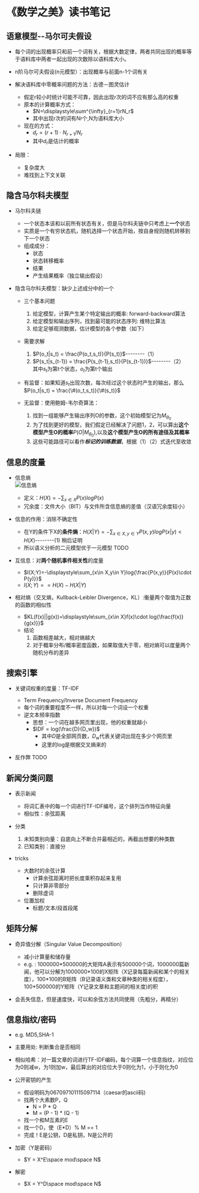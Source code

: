 # 《数学之美》读书笔记  
  
## 语意模型--马尔可夫假设  
  
- 每个词的出现概率只和前一个词有关，根据大数定律，两者共同出现的概率等于语料库中两者一起出现的次数除以语料库大小。  
- n阶马尔可夫假设(n元模型）：出现概率与前面n-1个词有关  

- 解决语料库中零概率问题的方法：古德－图灵估计
  - 假定r较小时统计可能不可靠，因此出现r次的词不应有那么高的权重
  - 原本的计算概率方式：
    - $N=\displaystyle\sum^{\infty}_{r=1}rN_r$
    - 其中出现r次的词有$Nr$个,N为语料库大小
  - 现在的方式：
    - $d_r=(r+1)\cdot N_{r+1}/N_r$
    - 其中$d_r$是估计的概率

- 局限：  
  - 复杂度大  
  - 难找到上下文关联  
  
## 隐含马尔科夫模型  
  
- 马尔科夫链
  - 一个状态本该和以前所有状态有关，但是马尔科夫链中只考虑上**一个**状态
  - 实质是一个有穷状态机，随机选择一个状态开始，按自身规则随机转移到下一个状态
  - 组成成分：
    - 状态
    - 状态转移概率
    - 结果
    - 产生结果概率（独立输出假设）

- 隐含马尔科夫模型：缺少上述成分中的一个
  - 三个基本问题
    1. 给定模型，计算产生某个特定输出的概率: forward-backward算法
    2. 给定模型和输出序列，找到最可能的状态序列: 维特比算法
    3. 给定足够观测数据，估计模型的各个参数（如下）

  - 需要求解
    1. $P(o_t|s_t) = \frac{P(o_t,s_t)}{P(s_t)}$--------（1）
    2. $P(s_t|s_{t-1}) = \frac{P(s_{t-1},s_t)}{P(s_{t-1})}$--------（2）  
其中$s_t$为第t个状态，$o_t$为第t个输出  

  - 有监督：如果知道$s_t$出现次数，每次经过这个状态时产生的输出，那么$P(o_t|s_t) = \frac{\#(o_t,s_t)}{\#(s_t)}$

  - 无监督：使用鲍姆-韦尔奇算法：
    1. 找到一组能够产生输出序列O的参数，这个初始模型记为$M_{\theta_0}$
    2. 为了找到更好的模型，我们假定已经解决了问题1，2，可以算出**这个模型产生O的概率**$P(O|M_{\theta_0})$,以及**这个模型产生O的所有途径及其概率**
    3. 这些可能路径可以看作***标记的训练数据***，根据（1）（2）式迭代至收敛
  
## 信息的度量
  
- 信息熵  
![信息熵](images/XinXiShang.jpg)  
  - 定义：$H(X)=-\displaystyle\sum_{x\in X}P(x)logP(x)$
  - 冗余度：文件大小（BIT）与文件所含信息熵的差值（汉语冗余度较小）
  
- 信息的作用：消除不确定性
  - 在Y的条件下X的**条件熵**：$H(X|Y)=-\displaystyle\sum_{x\in X,y\in Y}P(x,y)logP(x|y)<H(X)$--------(1) 稍后证明
  - 所以语义分析的二元模型优于一元模型
  TODO
  
- 互信息：对**两个随机事件相关性**的度量
  - $I(X;Y)=-\displaystyle\sum_{x\in X,y\in Y}log{\frac{P(x,y)}{P(x)\cdot P(y)}}$
  - $I(X;Y)== H(X)-H(X|Y)$

- 相对熵（交叉熵，Kullback-Leibler Divergence，KL）:衡量两个取值为正数的函数的相似性
  - $KL(f(x)||g(x))=\displaystyle\sum_{x\in X}f(x)\cdot log{\frac{f(x)}{g(x)}}$
  - 结论
    1. 函数相差越大，相对熵越大
    2. 对于概率分布/概率密度函数，如果取值大于零，相对熵可以度量两个随机分布的差异
  
## 搜索引擎
  
- 关键词权重的度量：TF-IDF
  - Term Frequency/Inverse Document Frequency
  - 每个词的重要程度不一样，所以对每一个词设一个权重
  - 逆文本频率指数
    - 思想：一个词在越多网页里出现，他的权重就越小
    - $IDF = log(\frac{D}{D_w})$
      - 其中$D$是全部网页数，$D_w$代表关键词出现在多少个网页里
      - 这里的log是根据交叉熵来的  

- 反作弊
  TODO
  
## 新闻分类问题
  
- 表示新闻
  - 将词汇表中的每一个词进行TF-IDF编号，这个排列当作特征向量
  - 相似性：余弦距离

- 分类
  1. 未知类别向量：自底向上不断合并最相近的，再截出想要的种类数
  2. 已知类别：直接分

- tricks
  - 大数时的余弦计算
    - 计算余弦距离时把长度乘积存起来复用
    - 只计算非零部分
    - 删除虚词
  - 位置加权
    - 标题/文本/段首段尾
  
## 矩阵分解
  
- 奇异值分解（Singular Value Decomposition）
  - 减小计算量和储存量
  - e.g. : 1000000\*500000的大矩阵A表示有500000个词，1000000篇新闻，他可以分解为1000000\*100的X矩阵（X记录每篇新闻和某个的相关度），100\*100的B矩阵（B记录语义类和文章种类的相关程度），100\*500000的Y矩阵（Y记录文章和主题间的相关度)的积

- 会丢失信息，但是速度快，可以和余弦方法共同使用（先粗分，再精分）
  
## 信息指纹/密码
  
- e.g. MD5,SHA-1
- 主要用处: 判断集合是否相同
- 相似哈希：对一篇文章的词进行TF-IDF编码，每个词算一个信息指纹，对应位为0则减w，为1则加w，最后算出的对应位大于0则化为1，小于则化为0

- 公开密钥的产生
  - 假设明码为067097101115097114（caesar的ascii码)
  - 找两个大素数P，Q
    - N = P \* Q
    - M = (P - 1) \* (Q - 1)
  - 找一个和M互素的E
  - 找一个D，使（E\*D）% M == 1
  - 完成！E是公钥，D是私钥，N是公开的
- 加密（Y是密码）
  - $Y = X^E\space mod\space N$
- 解密
  - $X = Y^D\space mod\space N$